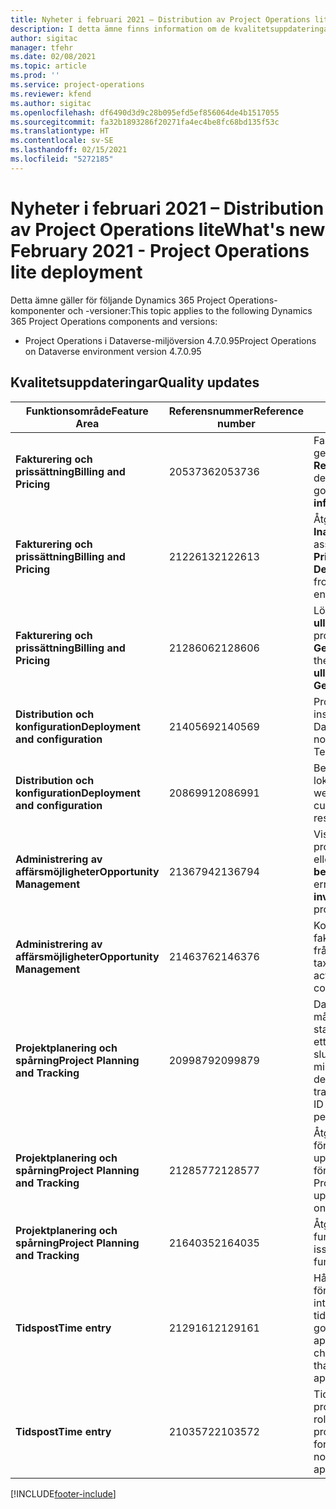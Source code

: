 ```yaml
---
title: Nyheter i februari 2021 – Distribution av Project Operations lite
description: I detta ämne finns information om de kvalitetsuppdateringar som är tillgängliga i distributionsutgåvan av Project Operations lite för februari 2021.
author: sigitac
manager: tfehr
ms.date: 02/08/2021
ms.topic: article
ms.prod: ''
ms.service: project-operations
ms.reviewer: kfend
ms.author: sigitac
ms.openlocfilehash: df6490d3d9c28b095efd5ef856064de4b1517055
ms.sourcegitcommit: fa32b1893286f20271fa4ec4be8fc68bd135f53c
ms.translationtype: HT
ms.contentlocale: sv-SE
ms.lasthandoff: 02/15/2021
ms.locfileid: "5272185"
---
```

# <a name="whats-new-february-2021---project-operations-lite-deployment"></a><span data-ttu-id="cd39e-103">Nyheter i februari 2021 – Distribution av Project Operations lite</span><span class="sxs-lookup"><span data-stu-id="cd39e-103">What's new February 2021 - Project Operations lite deployment</span></span>

<span data-ttu-id="cd39e-104">Detta ämne gäller för följande Dynamics 365 Project Operations-komponenter och -versioner:</span><span class="sxs-lookup"><span data-stu-id="cd39e-104">This topic applies to the following Dynamics 365 Project Operations components and versions:</span></span>

  - <span data-ttu-id="cd39e-105">Project Operations i Dataverse-miljöversion 4.7.0.95</span><span class="sxs-lookup"><span data-stu-id="cd39e-105">Project Operations on Dataverse environment version 4.7.0.95</span></span>

## <a name="quality-updates"></a><span data-ttu-id="cd39e-106">Kvalitetsuppdateringar</span><span class="sxs-lookup"><span data-stu-id="cd39e-106">Quality updates</span></span>

| <span data-ttu-id="cd39e-107">**Funktionsområde**</span><span class="sxs-lookup"><span data-stu-id="cd39e-107">**Feature Area**</span></span> | <span data-ttu-id="cd39e-108">**Referensnummer**</span><span class="sxs-lookup"><span data-stu-id="cd39e-108">**Reference number**</span></span> | <span data-ttu-id="cd39e-109">**Kvalitetsuppdatering**</span><span class="sxs-lookup"><span data-stu-id="cd39e-109">**Quality update**</span></span> |
| --- | --- | --- |
| <span data-ttu-id="cd39e-110">**Fakturering och prissättning**</span><span class="sxs-lookup"><span data-stu-id="cd39e-110">**Billing and Pricing**</span></span> | <span data-ttu-id="cd39e-111">2053736</span><span class="sxs-lookup"><span data-stu-id="cd39e-111">2053736</span></span> | <span data-ttu-id="cd39e-112">Fakturaraddetaljer är nu åtkomliga genom att gå till **Faktura** > **Relaterad information**.</span><span class="sxs-lookup"><span data-stu-id="cd39e-112">Invoice line details are now accessible by going to **Invoice** > **Related information**.</span></span> |
| <span data-ttu-id="cd39e-113">**Fakturering och prissättning**</span><span class="sxs-lookup"><span data-stu-id="cd39e-113">**Billing and Pricing**</span></span> | <span data-ttu-id="cd39e-114">2122613</span><span class="sxs-lookup"><span data-stu-id="cd39e-114">2122613</span></span> | <span data-ttu-id="cd39e-115">Åtgärderna **Aktivera** och **Inaktivera** togs bort från associationsentiteterna för **Prislista**.</span><span class="sxs-lookup"><span data-stu-id="cd39e-115">The **Activate** and **Deactivate** actions were removed from the **Price List** association entities.</span></span> |
| <span data-ttu-id="cd39e-116">**Fakturering och prissättning**</span><span class="sxs-lookup"><span data-stu-id="cd39e-116">**Billing and Pricing**</span></span> | <span data-ttu-id="cd39e-117">2128606</span><span class="sxs-lookup"><span data-stu-id="cd39e-117">2128606</span></span> | <span data-ttu-id="cd39e-118">Löste problemet med **ullReferenceException** i plugin-programmet **GetEstimatesForProject**.</span><span class="sxs-lookup"><span data-stu-id="cd39e-118">Resolved the issue with **ullReferenceException** in the **GetEstimatesForProject** plug-in.</span></span> |
| <span data-ttu-id="cd39e-119">**Distribution och konfiguration**</span><span class="sxs-lookup"><span data-stu-id="cd39e-119">**Deployment and configuration**</span></span> | <span data-ttu-id="cd39e-120">2140569</span><span class="sxs-lookup"><span data-stu-id="cd39e-120">2140569</span></span> | <span data-ttu-id="cd39e-121">Projektlösningen för får inte installeras i Teams-miljön för Dataverse.</span><span class="sxs-lookup"><span data-stu-id="cd39e-121">Project solution must not be installed in the Dataverse Teams environments.</span></span> |
| <span data-ttu-id="cd39e-122">**Distribution och konfiguration**</span><span class="sxs-lookup"><span data-stu-id="cd39e-122">**Deployment and configuration**</span></span> | <span data-ttu-id="cd39e-123">2086991</span><span class="sxs-lookup"><span data-stu-id="cd39e-123">2086991</span></span> | <span data-ttu-id="cd39e-124">Begränsad anpassning av lokalisering av webbresurser.</span><span class="sxs-lookup"><span data-stu-id="cd39e-124">Restricted customizing localization of web resources.</span></span> |
| <span data-ttu-id="cd39e-125">**Administrering av affärsmöjligheter**</span><span class="sxs-lookup"><span data-stu-id="cd39e-125">**Opportunity Management**</span></span> | <span data-ttu-id="cd39e-126">2136794</span><span class="sxs-lookup"><span data-stu-id="cd39e-126">2136794</span></span> | <span data-ttu-id="cd39e-127">Visa rätt felmeddelande när processerna **Bekräfta faktura** eller **Markera fakturan som betald** misslyckas.</span><span class="sxs-lookup"><span data-stu-id="cd39e-127">Display correct error message when **Confirm invoice** or **Mark invoice as paid** process fails,</span></span> |
| <span data-ttu-id="cd39e-128">**Administrering av affärsmöjligheter**</span><span class="sxs-lookup"><span data-stu-id="cd39e-128">**Opportunity Management**</span></span> | <span data-ttu-id="cd39e-129">2146376</span><span class="sxs-lookup"><span data-stu-id="cd39e-129">2146376</span></span> | <span data-ttu-id="cd39e-130">Korrigerade skattebelopp i en faktisk icke-debiterbar skapas från fakturabekräftelse.</span><span class="sxs-lookup"><span data-stu-id="cd39e-130">Corrected tax amount in a non-chargeable actual is created from invoice confirmation.</span></span> |
| <span data-ttu-id="cd39e-131">**Projektplanering och spårning**</span><span class="sxs-lookup"><span data-stu-id="cd39e-131">**Project Planning and Tracking**</span></span> | <span data-ttu-id="cd39e-132">2099879</span><span class="sxs-lookup"><span data-stu-id="cd39e-132">2099879</span></span> | <span data-ttu-id="cd39e-133">Dataverse-miljödistributionen måste skapa en standardtransaktionskategori med ett statiskt ID och inte slumpmässigt generera en per miljö.</span><span class="sxs-lookup"><span data-stu-id="cd39e-133">The Dataverse environment deployment must create a default transaction category with a static ID and not randomly generate one per environment.</span></span> |
| <span data-ttu-id="cd39e-134">**Projektplanering och spårning**</span><span class="sxs-lookup"><span data-stu-id="cd39e-134">**Project Planning and Tracking**</span></span> | <span data-ttu-id="cd39e-135">2128577</span><span class="sxs-lookup"><span data-stu-id="cd39e-135">2128577</span></span> | <span data-ttu-id="cd39e-136">Åtgärdade användarbehörigheten för Project Service för att uppdatera transaktionskategorin för en resurstilldelning.</span><span class="sxs-lookup"><span data-stu-id="cd39e-136">Fixed the Project service user privileges to update the transaction category on a resource assignment.</span></span> |
| <span data-ttu-id="cd39e-137">**Projektplanering och spårning**</span><span class="sxs-lookup"><span data-stu-id="cd39e-137">**Project Planning and Tracking**</span></span> | <span data-ttu-id="cd39e-138">2164035</span><span class="sxs-lookup"><span data-stu-id="cd39e-138">2164035</span></span> | <span data-ttu-id="cd39e-139">Åtgärdade problem med funktionen **Kopiera projekt**.</span><span class="sxs-lookup"><span data-stu-id="cd39e-139">Fixed issues with the **Copy Project** function.</span></span> |
| <span data-ttu-id="cd39e-140">**Tidspost**</span><span class="sxs-lookup"><span data-stu-id="cd39e-140">**Time entry**</span></span> | <span data-ttu-id="cd39e-141">2129161</span><span class="sxs-lookup"><span data-stu-id="cd39e-141">2129161</span></span> | <span data-ttu-id="cd39e-142">Hårdare begränsningar tillämpas för att säkerställa att användarna inte kan ändra och uppdatera en tidspost som har skickats eller godkänts.</span><span class="sxs-lookup"><span data-stu-id="cd39e-142">Tighter restrictions are applied to ensure users can't change and update a time entry that has been submitted or approved.</span></span> |
| <span data-ttu-id="cd39e-143">**Tidspost**</span><span class="sxs-lookup"><span data-stu-id="cd39e-143">**Time entry**</span></span> | <span data-ttu-id="cd39e-144">2103572</span><span class="sxs-lookup"><span data-stu-id="cd39e-144">2103572</span></span> | <span data-ttu-id="cd39e-145">Tidsgodkännande för icke-projekttidsposter får inte söka rollen som projektgodkännare.</span><span class="sxs-lookup"><span data-stu-id="cd39e-145">Time approval for non-project time entries must not be looking for project approver role.</span></span> |


[!INCLUDE[footer-include](../../includes/footer-banner.md)]